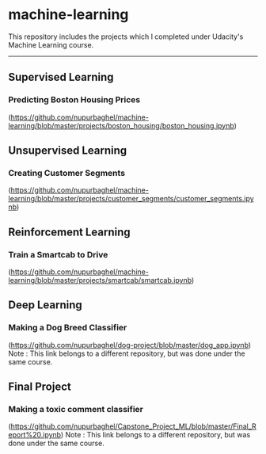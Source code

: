 # machine-learning
This repository includes the projects which I completed under Udacity's Machine Learning course.
<hr>

## Supervised Learning
### Predicting Boston Housing Prices
(https://github.com/nupurbaghel/machine-learning/blob/master/projects/boston_housing/boston_housing.ipynb)

## Unsupervised Learning
### Creating Customer Segments
(https://github.com/nupurbaghel/machine-learning/blob/master/projects/customer_segments/customer_segments.ipynb)

## Reinforcement Learning
### Train a Smartcab to Drive
(https://github.com/nupurbaghel/machine-learning/blob/master/projects/smartcab/smartcab.ipynb)

## Deep Learning
### Making a Dog Breed Classifier
(https://github.com/nupurbaghel/dog-project/blob/master/dog_app.ipynb)
Note : This link belongs to a different repository, but was done under the same course.

## Final Project
### Making a toxic comment classifier
(https://github.com/nupurbaghel/Capstone_Project_ML/blob/master/Final_Report%20.ipynb)
Note : This link belongs to a different repository, but was done under the same course.
